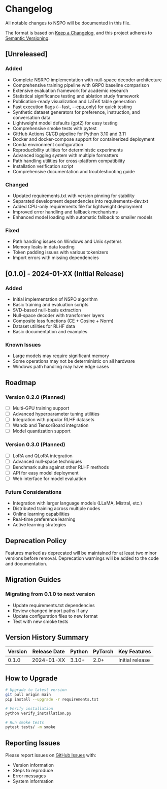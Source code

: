 # Changelog

All notable changes to NSPO will be documented in this file.

The format is based on [Keep a Changelog](https://keepachangelog.com/en/1.0.0/),
and this project adheres to [Semantic Versioning](https://semver.org/spec/v2.0.0.html).

## [Unreleased]

### Added
- Complete NSRPO implementation with null-space decoder architecture
- Comprehensive training pipeline with GRPO baseline comparison
- Extensive evaluation framework for academic research
- Statistical significance testing and ablation study framework
- Publication-ready visualization and LaTeX table generation
- Fast execution flags (--fast, --cpu_only) for quick testing
- Synthetic dataset generators for preference, instruction, and conversation data
- Lightweight model defaults (gpt2) for easy testing
- Comprehensive smoke tests with pytest
- GitHub Actions CI/CD pipeline for Python 3.10 and 3.11
- Docker and docker-compose support for containerized deployment
- Conda environment configuration
- Reproducibility utilities for deterministic experiments
- Advanced logging system with multiple formatters
- Path handling utilities for cross-platform compatibility
- Installation verification script
- Comprehensive documentation and troubleshooting guide

### Changed
- Updated requirements.txt with version pinning for stability
- Separated development dependencies into requirements-dev.txt
- Added CPU-only requirements file for lightweight deployment
- Improved error handling and fallback mechanisms
- Enhanced model loading with automatic fallback to smaller models

### Fixed
- Path handling issues on Windows and Unix systems
- Memory leaks in data loading
- Token padding issues with various tokenizers
- Import errors with missing dependencies

## [0.1.0] - 2024-01-XX (Initial Release)

### Added
- Initial implementation of NSPO algorithm
- Basic training and evaluation scripts
- SVD-based null-basis extraction
- Null-space decoder with transformer layers
- Composite loss functions (CE + Cosine + Norm)
- Dataset utilities for RLHF data
- Basic documentation and examples

### Known Issues
- Large models may require significant memory
- Some operations may not be deterministic on all hardware
- Windows path handling may have edge cases

## Roadmap

### Version 0.2.0 (Planned)
- [ ] Multi-GPU training support
- [ ] Advanced hyperparameter tuning utilities
- [ ] Integration with popular RLHF datasets
- [ ] Wandb and TensorBoard integration
- [ ] Model quantization support

### Version 0.3.0 (Planned)
- [ ] LoRA and QLoRA integration
- [ ] Advanced null-space techniques
- [ ] Benchmark suite against other RLHF methods
- [ ] API for easy model deployment
- [ ] Web interface for model evaluation

### Future Considerations
- Integration with larger language models (LLaMA, Mistral, etc.)
- Distributed training across multiple nodes
- Online learning capabilities
- Real-time preference learning
- Active learning strategies

## Deprecation Policy

Features marked as deprecated will be maintained for at least two minor versions before removal. Deprecation warnings will be added to the code and documentation.

## Migration Guides

### Migrating from 0.1.0 to next version
- Update requirements.txt dependencies
- Review changed import paths if any
- Update configuration files to new format
- Test with new smoke tests

## Version History Summary

| Version | Release Date | Python | PyTorch | Key Features |
|---------|-------------|---------|---------|--------------|
| 0.1.0   | 2024-01-XX  | 3.10+   | 2.0+    | Initial release |

## How to Upgrade

```bash
# Upgrade to latest version
git pull origin main
pip install --upgrade -r requirements.txt

# Verify installation
python verify_installation.py

# Run smoke tests
pytest tests/ -m smoke
```

## Reporting Issues

Please report issues on [GitHub Issues](https://github.com/yourusername/NSPO/issues) with:
- Version information
- Steps to reproduce
- Error messages
- System information